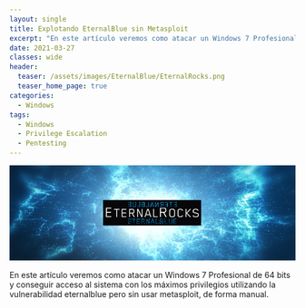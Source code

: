 ```yaml
---
layout: single
title: Explotando EternalBlue sin Metasploit
excerpt: "En este artículo veremos como atacar un Windows 7 Profesional de 64 bits y conseguir acceso al sistema con los máximos privilegios utilizando la vulnerabilidad eternalblue pero sin usar metasploit, de forma manual."
date: 2021-03-27
classes: wide
header:
  teaser: /assets/images/EternalBlue/EternalRocks.png
  teaser_home_page: true
categories:
  - Windows
tags:
  - Windows
  - Privilege Escalation
  - Pentesting
---
```


![](/assets/images/EternalBlue/EternalRocks.png)

En este artículo veremos como atacar un Windows 7 Profesional de 64 bits y conseguir acceso al sistema con los máximos privilegios utilizando la vulnerabilidad eternalblue pero sin usar metasploit, de forma manual.


